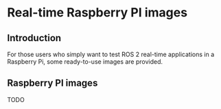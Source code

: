 # Real-time Raspberry PI images

## Introduction

For those users who simply want to test ROS 2 real-time applications in a Raspberry Pi, some ready-to-use images are provided.

## Raspberry PI images

TODO
